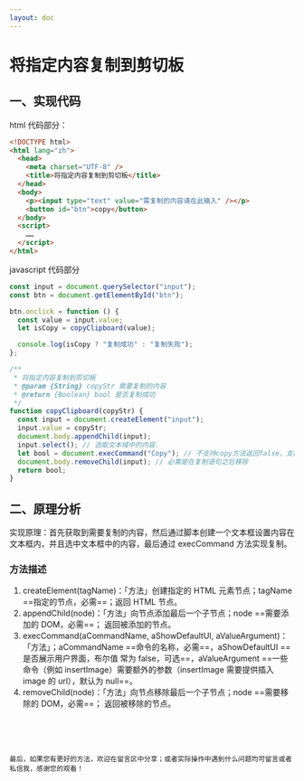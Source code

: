 ```yaml
---
layout: doc
---
```


# 将指定内容复制到剪切板

## 一、实现代码

html 代码部分：

```html
<!DOCTYPE html>
<html lang="zh">
  <head>
    <meta charset="UTF-8" />
    <title>将指定内容复制到剪切板</title>
  </head>
  <body>
    <p><input type="text" value="需复制的内容请在此输入" /></p>
    <button id="btn">copy</button>
  </body>
  <script>
    ……
  </script>
</html>
```

javascript 代码部分

```js
const input = document.querySelector("input");
const btn = document.getElementById("btn");

btn.onclick = function () {
  const value = input.value;
  let isCopy = copyClipboard(value);

  console.log(isCopy ? "复制成功" : "复制失败");
};

/**
 * 将指定内容复制到剪切板
 * @param {String} copyStr 需要复制的内容
 * @return {Boolean} bool 是否复制成功
 */
function copyClipboard(copyStr) {
  const input = document.createElement("input");
  input.value = copyStr;
  document.body.appendChild(input);
  input.select(); // 选取文本域中的内容.
  let bool = document.execCommand("Copy"); // 不支持copy方法返回false，支持返回true
  document.body.removeChild(input); // 必需是在复制语句之后移除
  return bool;
}
```

## 二、原理分析

实现原理：首先获取到需要复制的内容，然后通过脚本创建一个文本框设置内容在文本框内，并且选中文本框中的内容，最后通过 execCommand 方法实现复制。

### 方法描述

1. createElement(tagName)：「方法」创建指定的 HTML 元素节点；tagName ==指定的节点，必需==；返回 HTML 节点。
2. appendChild(node)：「方法」向节点添加最后一个子节点；node ==需要添加的 DOM，必需==； 返回被添加的节点。
3. execCommand(aCommandName, aShowDefaultUI, aValueArgument)：「方法」；aCommandName ==命令的名称，必需==，aShowDefaultUI ==是否展示用户界面，布尔值 常为 false，可选==，aValueArgument ==一些命令（例如 insertImage）需要额外的参数（insertImage 需要提供插入 image 的 url），默认为 null==。
4. removeChild(node)：「方法」向节点移除最后一个子节点；node ==需要移除的 DOM，必需==； 返回被移除的节点。

<br />
<br />
<br />

`最后，如果您有更好的方法，欢迎在留言区中分享；或者实际操作中遇到什么问题均可留言或者私信我，感谢您的观看！`
